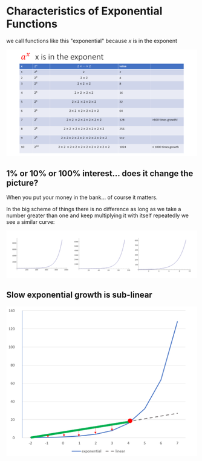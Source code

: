 # Characteristics of Exponential Functions

we call functions like this "exponential" because _x_ is in the exponent

![](../.gitbook/assets/Slide2.PNG)

## 1% or 10% or 100% interest… does it change the picture?

When you put your money in the bank… of course it matters.

In the big scheme of things there is no difference as long as we take a number greater than one and keep multiplying it with itself repeatedly we see a similar curve:

![](<../.gitbook/assets/image (7).png>)

## Slow exponential growth is sub-linear

![in other words: the straight green line (linear) is above the blue (exponential) curve](<../.gitbook/assets/image (5).png>)
